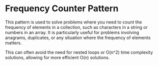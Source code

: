 # Frequency Counter Pattern

This pattern is used to solve problems where you need to count the frequency of elements in a collection, such as characters in a string or numbers in an array. It is particularly useful for problems involving anagrams, duplicates, or any situation where the frequency of elements matters.

This can often avoid the need for nested loops or O(n^2) time complexity solutions, allowing for more efficient O(n) solutions.

